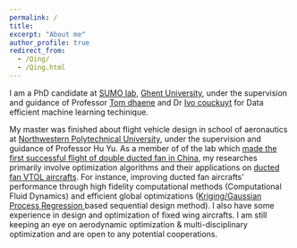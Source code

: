 ```yaml
---
permalink: /
title: 
excerpt: "About me"
author_profile: true
redirect_from: 
  - /Qing/
  - /Qing.html
---
```

I am a PhD candidate at [SUMO lab](http://sumo.intec.ugent.be/), [Ghent University](https://www.ugent.be/en), under the supervision and guidance of Professor [Tom dhaene](http://sumo.intec.ugent.be/tdhaene) and Dr [Ivo couckuyt](http://sumo.intec.ugent.be/icouckuy) for Data efficient machine learning techinique. 

My master was finished about flight vehicle design in school of aeronautics at [Northwestern Polytechnical University](http://en.nwpu.edu.cn/), under the supervision and guidance of Professor Hu Yu. As a member of of the lab which [made the first successful flight of double ducted fan in China](http://www.miit.gov.cn/n1146290/n1146402/n1146445/c5637908/content.html), my researches primarily involve optimization algorithms and their applications on [ducted fan VTOL aircrafts](https://en.wikipedia.org/wiki/Ducted_fan). For instance, improving ducted fan aircrafts' performance through high fidelity computational methods (Computational Fluid Dynamics) and efficient global optimizations ([Kriging/Gaussian Process Regression ](https://en.wikipedia.org/wiki/Kriging) based sequential design method).  I also have some experience in design and optimization of fixed wing aircrafts. I am still keeping an eye on aerodynamic optimization & multi-disciplinary optimization and are open to any potential cooperations. 

